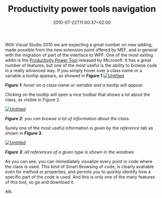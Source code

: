﻿---
title: "Productivity power tools navigation"
description: ""
date: 2010-07-22T11:00:37+02:00
draft: false
tags: [Visual Studio]
categories: [Visual Studio]
---
With Visual Studio 2010 we are expecting a great number on new adding, made possible from the new extension point offered by MEF, and in general with the migration of part of the interface to WPF. One of the most exiting addin is the [Productivity Power Tool](http://visualstudiogallery.msdn.microsoft.com/en-us/d0d33361-18e2-46c0-8ff2-4adea1e34fef) released by Microsoft. It has a great number of features, but one of the most useful is the ability to browse code in a really advanced way. If you simply hover over a class name or a variable a tooltip appears, as showed in  **Figure 1** [![Untitled](https://www.codewrecks.com/blog/wp-content/uploads/2010/07/Untitled_thumb5.png "Untitled")](https://www.codewrecks.com/blog/wp-content/uploads/2010/07/Untitled7.png)

 ***Figure 1***: *hover on a class name or variable and a tooltip will appear.*

Clicking on the tooltip will open a nice toolbar that shows a lot about the class, as visible in Figure 2.

[![Untitled](https://www.codewrecks.com/blog/wp-content/uploads/2010/07/Untitled_thumb6.png "Untitled")](https://www.codewrecks.com/blog/wp-content/uploads/2010/07/Untitled8.png)

 ***Figure 2***: *you can browse a lot of information about the class.*

Surely one of the most useful information is given by the *reference* tab as shown in  **Figure 3**.

[![Untitled](https://www.codewrecks.com/blog/wp-content/uploads/2010/07/Untitled_thumb7.png "Untitled")](https://www.codewrecks.com/blog/wp-content/uploads/2010/07/Untitled9.png)

 ***Figure 3***: *all references of a given type is shown in the windows*

As you can see, you can immediately visualize every point in code where the class is used. This kind of Smart Browsing of code, is clearly avaliable even for method or properties, and permits you to quickly identify how a specific part of the code is used. And this is only one of the many features of this tool, so go and download it.

Alk.
